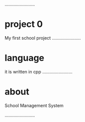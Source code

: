 ........................
# project 0

My first school project
.......................
# language
it is written in cpp 
........................
# about 

School Management System

........................